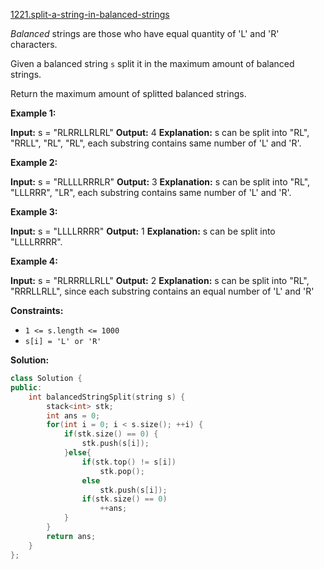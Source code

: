 [1221.split-a-string-in-balanced-strings](https://leetcode.com/problems/split-a-string-in-balanced-strings/)  

_Balanced_ strings are those who have equal quantity of 'L' and 'R' characters.

Given a balanced string `s` split it in the maximum amount of balanced strings.

Return the maximum amount of splitted balanced strings.

**Example 1:**

**Input:** s = "RLRRLLRLRL"
**Output:** 4
**Explanation:** s can be split into "RL", "RRLL", "RL", "RL", each substring contains same number of 'L' and 'R'.

**Example 2:**

**Input:** s = "RLLLLRRRLR"
**Output:** 3
**Explanation:** s can be split into "RL", "LLLRRR", "LR", each substring contains same number of 'L' and 'R'.

**Example 3:**

**Input:** s = "LLLLRRRR"
**Output:** 1
**Explanation:** s can be split into "LLLLRRRR".

**Example 4:**

**Input:** s = "RLRRRLLRLL"
**Output:** 2
**Explanation:** s can be split into "RL", "RRRLLRLL", since each substring contains an equal number of 'L' and 'R'

**Constraints:**

*   `1 <= s.length <= 1000`
*   `s[i] = 'L' or 'R'`  



**Solution:**  

```cpp
class Solution {
public:
    int balancedStringSplit(string s) {
        stack<int> stk;
        int ans = 0;
        for(int i = 0; i < s.size(); ++i) {
            if(stk.size() == 0) {
                stk.push(s[i]);
            }else{
                if(stk.top() != s[i])
                    stk.pop();
                else
                    stk.push(s[i]);
                if(stk.size() == 0)
                    ++ans;
            }
        }
        return ans;
    }
};
```
      